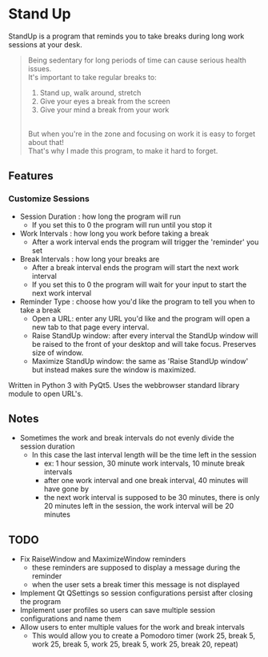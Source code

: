 # Stand Up
StandUp is a program that reminds you to take breaks during long work sessions at your desk.

> Being sedentary for long periods of time can cause serious health issues.
> <br>It's important to take regular breaks to:
> 1. Stand up, walk around, stretch
> 1. Give your eyes a break from the screen
> 1. Give your mind a break from your work
>
> <br>But when you're in the zone and focusing on work it is easy to forget about that!
> <br>That's why I made this program, to make it hard to forget.

## Features

### Customize Sessions
- Session Duration : how long the program will run
  - If you set this to 0 the program will run until you stop it
- Work Intervals   : how long you work before taking a break
  - After a work interval ends the program will trigger the 'reminder' you set
- Break Intervals  : how long your breaks are
  - After a break interval ends the program will start the next work interval
  - If you set this to 0 the program will wait for your input to start the next work interval
- Reminder Type    : choose how you'd like the program to tell you when to take a break
  - Open a URL: enter any URL you'd like and the program will open a new tab to that page every interval.
  - Raise StandUp window: after every interval the StandUp window will be raised to the front of your desktop and will take focus. Preserves size of window.
  - Maximize StandUp window: the same as 'Raise StandUp window' but instead makes sure the window is maximized.

Written in Python 3 with PyQt5.
Uses the webbrowser standard library module to open URL's.

## Notes

- Sometimes the work and break intervals do not evenly divide the session duration
  - In this case the last interval length will be the time left in the session
    - ex: 1 hour session, 30 minute work intervals, 10 minute break intervals
    - after one work interval and one break interval, 40 minutes will have gone by
    - the next work interval is supposed to be 30 minutes, there is only 20 minutes left in the session, the work interval will be 20 minutes

## TODO

- Fix RaiseWindow and MaximizeWindow reminders
  - these reminders are supposed to display a message during the reminder
  - when the user sets a break timer this message is not displayed
- Implement Qt QSettings so session configurations persist after closing the program
- Implement user profiles so users can save multiple session configurations and name them
- Allow users to enter multiple values for the work and break intervals
  - This would allow you to create a Pomodoro timer (work 25, break 5, work 25, break 5, work 25, break 5, work 25, break 20, repeat)
